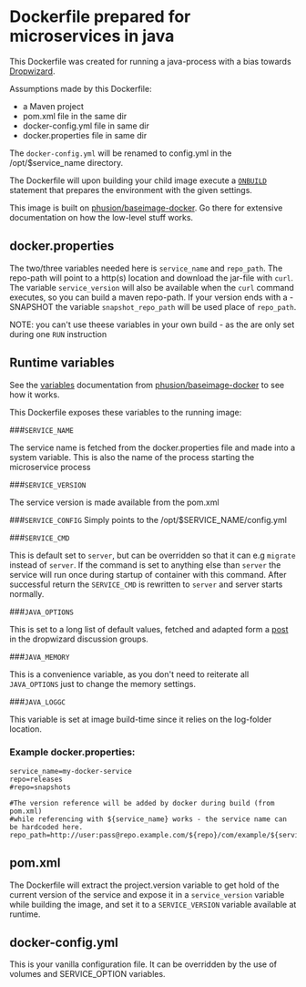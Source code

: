 # Dockerfile prepared for microservices in java

This Dockerfile was created for running a java-process with a bias towards [Dropwizard](http://dropwizard.io).

Assumptions made by this Dockerfile:
* a Maven project
* pom.xml file in the same dir
* docker-config.yml file in same dir
* docker.properties file in same dir

The ```docker-config.yml``` will be renamed to config.yml in the /opt/$service_name directory.

The Dockerfile will upon building your child image execute a [```ONBUILD```](https://docs.docker.com/reference/builder/#onbuild)
 statement that prepares the environment with the given settings.

This image is built on [phusion/baseimage-docker](https://github.com/phusion/baseimage-docker). Go there for extensive
documentation on how the low-level stuff works.

## docker.properties
The two/three variables needed here is ```service_name``` and ```repo_path```. 
The repo-path will point to a http(s) location
and download the jar-file with ```curl```. 
The variable ```service_version``` will also be available when the ```curl```
command executes, so you can build a maven repo-path.
If your version ends with a -SNAPSHOT the variable ```snapshot_repo_path``` will be used place of ```repo_path```.


NOTE: you can't use theese variables in your own build - as the are only set during one ```RUN``` instruction

##  Runtime variables
See the [variables](https://github.com/phusion/baseimage-docker#environment_variables) documentation from
[phusion/baseimage-docker](https://github.com/phusion/baseimage-docker) to see how it works.

This Dockerfile exposes these variables to the running image:

###```SERVICE_NAME```

The service name is fetched from the docker.properties file and made into a system variable. This is also the name of the process starting the microservice process


###```SERVICE_VERSION```

The service version is made available from the pom.xml



###```SERVICE_CONFIG```
Simply points to the /opt/$SERVICE_NAME/config.yml

###```SERVICE_CMD```

This is default set to ```server```, but can be overridden so that it can e.g ```migrate``` instead of ```server```. If the command is set to anything else than ```server``` the service will run once during startup of container with this command. After successful return the ```SERVICE_CMD``` is rewritten to ```server``` and server starts normally.




###```JAVA_OPTIONS```

This is set to a long list of default values, fetched and adapted form a
[post](https://groups.google.com/d/msg/dropwizard-user/PPgqS2ZHeFg/OoSq0yWMBwAJ) in the dropwizard discussion groups.


###```JAVA_MEMORY```

This is a convenience variable, as you don't need to reiterate all ```JAVA_OPTIONS``` just to change the memory settings.


###```JAVA_LOGGC```

This variable is set at image build-time since it relies on the log-folder location.



### Example docker.properties:
```
service_name=my-docker-service
repo=releases
#repo=snapshots

#The version reference will be added by docker during build (from pom.xml)
#while referencing with ${service_name} works - the service name can be hardcoded here.
repo_path=http://user:pass@repo.example.com/${repo}/com/example/${service_name}/${version}/${service_name}-${version}.jar

```

## pom.xml
The Dockerfile will extract the project.version variable to get hold of the current version of the service and expose it
in a ```service_version``` variable while building the image, and set it to a ```SERVICE_VERSION``` variable available
at runtime.

## docker-config.yml

This is your vanilla configuration file. It can be overridden by the use of volumes and SERVICE_OPTION variables.


